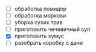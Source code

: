 - [ ] обработка помидор
- [ ] обработка моркови
- [ ] уборка сухих трав
- [ ] приготовить чечевичный суп
- [x] приготовить хумус
- [ ] разобрать коробку с дачи
